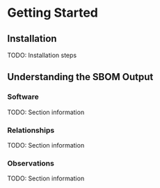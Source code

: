 # Getting Started

## Installation

TODO: Installation steps

## Understanding the SBOM Output

### Software

TODO: Section information

### Relationships

TODO: Section information

### Observations

TODO: Section information
